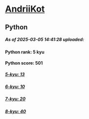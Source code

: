 # [AndriiKot](https://www.codewars.com/users/AndriiKot) 
## Python

##### As of 2025-03-05 14:41:28 uploaded:

#### Python rank: 5 kyu

#### Python score: 501

##### [5-kyu: 13](https://github.com/AndriiKot/Python__CodeWars/tree/main/kyu-5)

##### [6-kyu: 10](https://github.com/AndriiKot/Python__CodeWars/tree/main/kyu-6)

##### [7-kyu: 20](https://github.com/AndriiKot/Python__CodeWars/tree/main/kyu-7)

##### [8-kyu: 40](https://github.com/AndriiKot/Python__CodeWars/tree/main/kyu-8)

